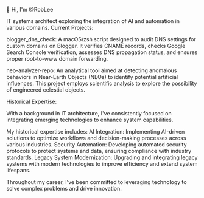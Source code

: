 👋 Hi, I'm @RobLee

IT systems architect exploring the integration of AI and automation in various domains.
Current Projects:

blogger_dns_check: A macOS/zsh script designed to audit DNS settings for custom domains on Blogger. It verifies CNAME records, checks Google Search Console verification, assesses DNS propagation status, and ensures proper root-to-www domain forwarding.

neo-analyzer-repo: An analytical tool aimed at detecting anomalous behaviors in Near-Earth Objects (NEOs) to identify potential artificial influences. This project employs scientific analysis to explore the possibility of engineered celestial objects.

Historical Expertise:

With a background in IT architecture, I've consistently focused on integrating emerging technologies to enhance system capabilities.

My historical expertise includes:​
AI Integration: Implementing AI-driven solutions to optimize workflows and decision-making processes across various industries.​
Security Automation: Developing automated security protocols to protect systems and data, ensuring compliance with industry standards.​
Legacy System Modernization: Upgrading and integrating legacy systems with modern technologies to improve efficiency and extend system lifespans.​

Throughout my career, I've been committed to leveraging technology to solve complex problems and drive innovation.​
